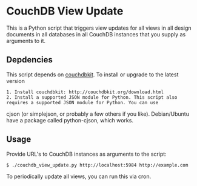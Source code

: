 CouchDB View Update
===================

This is a Python script that triggers view updates for all views in all design documents in all databases in all CouchDB instances that you supply as arguments to it.

Depdencies
------------

This script depends on [couchdbkit](http://couchdbkit.org/). To install or upgrade to the latest
version

    1. Install couchdbkit: http://couchdbkit.org/download.html
    2. Install a supported JSON module for Python. This script also requires a supported JSON module for Python. You can use
cjson (or simplejson, or probably a few others if you like). Debian/Ubuntu have a package called python-cjson, which works.

Usage
-----

Provide URL's to CouchDB instances as arguments to the script:

    $ ./couchdb_view_update.py http://localhost:5984 http://example.com

To periodically update all views, you can run this via cron.
